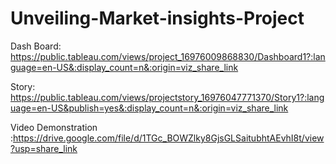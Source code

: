 # Unveiling-Market-insights-Project

Dash Board:  https://public.tableau.com/views/project_16976009868830/Dashboard1?:language=en-US&:display_count=n&:origin=viz_share_link


Story: https://public.tableau.com/views/projectstory_16976047771370/Story1?:language=en-US&publish=yes&:display_count=n&:origin=viz_share_link



Video Demonstration :https://drive.google.com/file/d/1TGc_BOWZlky8GjsGLSaitubhtAEvhI8t/view?usp=share_link 
